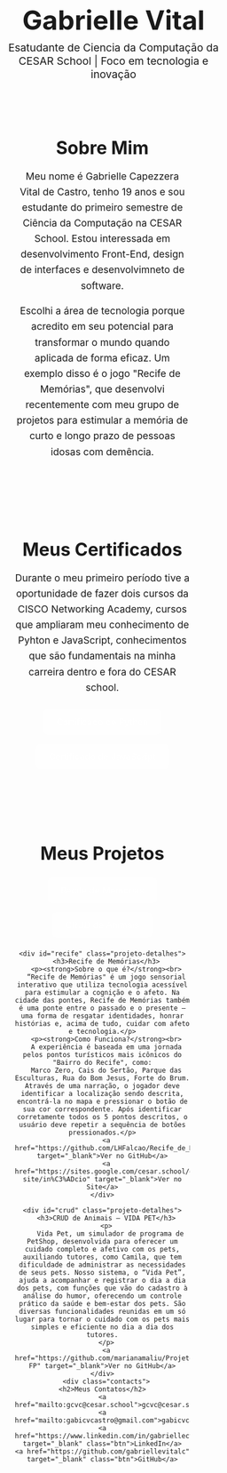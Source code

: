 <!DOCTYPE html>
<html lang="pt-br">
<head>
  <meta charset="UTF-8" />
  <meta name="viewport" content="width=device-width, initial-scale=1.0" />
  <title>Gabrielle Vital</title>
  <style>
    * {
      margin: 0;
      padding: 0;
      box-sizing: border-box;
    }

    body {
      font-family: 'Segoe UI', Tahoma, Geneva, Verdana, sans-serif;
      background: linear-gradient(135deg, #e75480, #8e44ad);
      color: white;
      display: flex;
      flex-direction: column;
      align-items: center;
      min-height: 100vh;
      padding: 2rem;
    }

    header {
      text-align: center;
      margin-bottom: 2rem;
    }

    header h1 {
      font-size: 3rem;
    }

    header p {
      font-size: 1.2rem;
      margin-top: 0.5rem;
    }

    .contacts {
      margin-top: 2rem;
      width: 90%;
      max-width: 800px;
      background-color: rgba(255, 255, 255, 0.1);
      border-radius: 10px;
      padding: 1.5rem;
      text-align: center;
    }

    .contacts h2 {
      font-size: 2rem;
      margin-bottom: 1rem;
      font-weight: bold;
    }

    .contacts a {
      color: white;
      text-decoration: underline;
      display: block;
      margin: 0.3rem 0;
      font-size: 1.1rem;
    }

    /* Botões para LinkedIn e GitHub */
    .contacts a.btn {
      display: inline-block;
      margin: 0.5rem 0.8rem;
      padding: 0.8rem 1.8rem;
      background-color: rgba(255, 255, 255, 0.2);
      color: white;
      text-decoration: none;
      border-radius: 8px;
      transition: background-color 0.3s;
      font-size: 1.1rem;
    }

    .contacts a.btn:hover {
      background-color: rgba(255, 255, 255, 0.4);
    }

    .presentation, .certificados, .projetos {
      background-color: rgba(255, 255, 255, 0.1);
      padding: 1.5rem;
      border-radius: 10px;
      margin-top: 2rem;
      width: 90%;
      max-width: 800px;
      text-align: center;
    }

    .presentation p, .certificados p, .projetos p {
      font-size: 1.1rem;
      line-height: 1.6;
    }

    .presentation h2, .certificados h2, .projetos h2 {
      font-size: 2rem;
      margin-bottom: 1rem;
      font-weight: bold;
    }

    .certificados a, .projetos a {
      display: inline-block;
      margin: 0.5rem;
      padding: 0.8rem 1.5rem;
      background-color: rgba(255, 255, 255, 0.2);
      color: white;
      text-decoration: none;
      border-radius: 8px;
      transition: background-color 0.3s;
      font-size: 1rem;
    }

    .certificados a:hover, .projetos a:hover {
      background-color: rgba(255, 255, 255, 0.4);
    }

    .projeto-detalhes {
      text-align: left;
      margin-top: 1rem;
    }
  </style>
</head>
<body>
  <header>
    <h1>Gabrielle Vital</h1>
    <p>Esatudante de Ciencia da Computação da CESAR School | Foco em tecnologia e inovação</p>
  </header>

  <div class="presentation">
    <h2>Sobre Mim</h2>
    <p>
      Meu nome é Gabrielle Capezzera Vital de Castro, tenho 19 anos e sou estudante do primeiro semestre de Ciência da Computação na CESAR School. Estou interessada em desenvolvimento Front-End, design de interfaces e desenvolvimneto de software.
    </p>
    <p>
      Escolhi a área de tecnologia porque acredito em seu potencial para transformar o mundo quando aplicada de forma eficaz. Um exemplo disso é o jogo "Recife de Memórias", que desenvolvi recentemente com meu grupo de projetos para estimular a memória de curto e longo prazo de pessoas idosas com demência.
    </p>
  </div>

  <div class="certificados">
    <h2>Meus Certificados</h2>
    <p>
      Durante o meu primeiro período tive a oportunidade de fazer dois cursos da CISCO Networking Academy, cursos que ampliaram meu conhecimento de Pyhton e JavaScript, conhecimentos que são fundamentais na minha carreira dentro e fora do CESAR school.
    </p>
    <a href="https://drive.google.com/file/d/1z0BMUYWlRw5a4oDiZSCfmwwqqbGUtkTK/view?usp=sharing" target="_blank">Certificado de Python</a>
    <a href="https://drive.google.com/file/d/1B8Ay0NWLE6NGGMUvaed5ddTib9VASQzG/view?usp=sharing" target="_blank">Certificado de JavaScript</a>
  </div>

  <div class="projetos">
    <h2>Meus Projetos</h2>
    <a href="#recife">Recife de Memórias</a>
    <a href="#crud">CRUD de Animais</a>

    <div id="recife" class="projeto-detalhes">
      <h3>Recife de Memórias</h3>
      <p><strong>Sobre o que é?</strong><br>
      “Recife de Memórias" é um jogo sensorial interativo que utiliza tecnologia acessível para estimular a cognição e o afeto. Na cidade das pontes, Recife de Memórias também é uma ponte entre o passado e o presente — uma forma de resgatar identidades, honrar histórias e, acima de tudo, cuidar com afeto e tecnologia.</p>
      <p><strong>Como Funciona?</strong><br>
      A experiência é baseada em uma jornada pelos pontos turísticos mais icônicos do "Bairro do Recife", como:
      Marco Zero, Cais do Sertão, Parque das Esculturas, Rua do Bom Jesus, Forte do Brum. Através de uma narração, o jogador deve identificar a localização sendo descrita, encontrá-la no mapa e pressionar o botão de sua cor correspondente. Após identificar corretamente todos os 5 pontos descritos, o usuário deve repetir a sequência de botões pressionados.</p>
      <a href="https://github.com/LHFalcao/Recife_de_Memorias/tree/main" target="_blank">Ver no GitHub</a>
      <a href="https://sites.google.com/cesar.school/g9-site/in%C3%ADcio" target="_blank">Ver no Site</a>
    </div>

    <div id="crud" class="projeto-detalhes">
      <h3>CRUD de Animais — VIDA PET</h3>
      <p>
        Vida Pet, um simulador de programa de PetShop, desenvolvida para oferecer um cuidado completo e afetivo com os pets, auxiliando tutores, como Camila, que tem dificuldade de administrar as necessidades de seus pets. Nosso sistema, o “Vida Pet”, ajuda a acompanhar e registrar o dia a dia dos pets, com funções que vão do cadastro à análise do humor, oferecendo um controle prático da saúde e bem-estar dos pets. São diversas funcionalidades reunidas em um só lugar para tornar o cuidado com os pets mais simples e eficiente no dia a dia dos tutores.
      </p>
      <a href="https://github.com/marianamaliu/Projeto-FP" target="_blank">Ver no GitHub</a>
    </div>
      <div class="contacts">
    <h2>Meus Contatos</h2>
    <a href="mailto:gcvc@cesar.school">gcvc@cesar.school</a>
    <a href="mailto:gabicvcastro@gmail.com">gabicvcastro@gmail.com</a>
    <a href="https://www.linkedin.com/in/gabriellecvital" target="_blank" class="btn">LinkedIn</a>
    <a href="https://github.com/gabriellevitalc" target="_blank" class="btn">GitHub</a>
  </div>

  </div>
</body>
</html>
